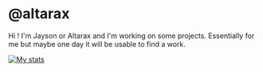 # @altarax

Hi ! I'm Jayson or Altarax and I'm working on some projects. Essentially for me but maybe one day it will be usable to find a work.

[![My stats](https://github-readme-stats.vercel.app/api?username=altarax&count_private=true&show_icons=true)](https://github.com/altarax/github-readme-stats)
